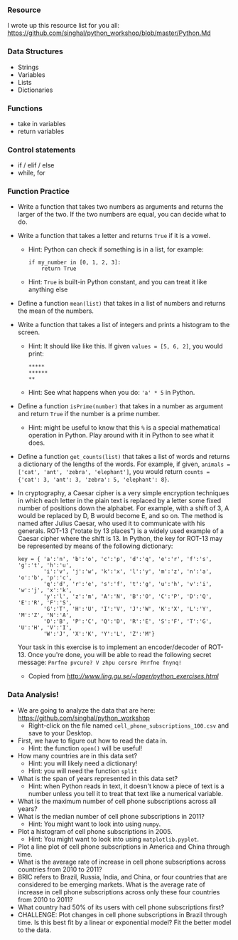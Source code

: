 ### Resource
I wrote up this resource list for you all: https://github.com/singhal/python_workshop/blob/master/Python.Md
### Data Structures
- Strings
- Variables
- Lists
- Dictionaries
### Functions
- take in variables
- return variables
### Control statements
- if / elif / else
- while, for

### Function Practice
- Write a function that takes two numbers as arguments and returns the larger of the two. If the two numbers are equal, you can decide what to do.
- Write a function that takes a letter and returns `True` if it is a vowel.
	- Hint: Python can check if something is in a list, for example:
		```
		if my_number in [0, 1, 2, 3]:
			return True
		``` 
	- Hint: `True` is built-in Python constant, and you can treat it like anything else
- Define a function `mean(list)` that takes in a list of numbers and returns the mean of the numbers.
- Write a function that takes a list of integers and prints a histogram to the screen.

	- Hint: It should like like this. If given `values = [5, 6, 2]`, you would print:

		```
		*****
		******
		**
		```
	- Hint: See what happens when you do: `'a' * 5` in Python.
- Define a function `isPrime(number)` that takes in a number as argument and return `True` if the number is a prime number.

	- Hint: might be useful to know that this `%` is a special mathematical operation in Python. Play around with it in Python to see what it does.
- Define a function `get_counts(list)` that takes a list of words and returns a dictionary of the lengths of the words. For example, if given, `animals = ['cat', 'ant', 'zebra', 'elephant']`, you would return `counts = {'cat': 3, 'ant': 3, 'zebra': 5, 'elephant': 8}`.
- In cryptography, a Caesar cipher is a very simple encryption techniques in which each letter in the plain text is replaced by a letter some fixed number of positions down the alphabet. For example, with a shift of 3, A would be replaced by D, B would become E, and so on. The method is named after Julius Caesar, who used it to communicate with his generals. ROT-13 ("rotate by 13 places") is a widely used example of a Caesar cipher where the shift is 13. In Python, the key for ROT-13 may be represented by means of the following dictionary:

	```
	key = {	'a':'n', 'b':'o', 'c':'p', 'd':'q', 'e':'r', 'f':'s', 'g':'t', 'h':'u', 
       		'i':'v', 'j':'w', 'k':'x', 'l':'y', 'm':'z', 'n':'a', 'o':'b', 'p':'c', 
       		'q':'d', 'r':'e', 's':'f', 't':'g', 'u':'h', 'v':'i', 'w':'j', 'x':'k',
       		'y':'l', 'z':'m', 'A':'N', 'B':'O', 'C':'P', 'D':'Q', 'E':'R', 'F':'S', 
       		'G':'T', 'H':'U', 'I':'V', 'J':'W', 'K':'X', 'L':'Y', 'M':'Z', 'N':'A', 
       		'O':'B', 'P':'C', 'Q':'D', 'R':'E', 'S':'F', 'T':'G', 'U':'H', 'V':'I', 
       		'W':'J', 'X':'K', 'Y':'L', 'Z':'M'}
     ```
  Your task in this exercise is to implement an encoder/decoder of ROT-13. Once you're done, you will be able to read the following secret message: `Pnrfne pvcure? V zhpu cersre Pnrfne fnynq!`
	- Copied from _http://www.ling.gu.se/~lager/python_exercises.html_


### Data Analysis!
- We are going to analyze the data that are here: https://github.com/singhal/python_workshop
	- Right-click on the file named `cell_phone_subscriptions_100.csv` and save to your Desktop.
- First, we have to figure out how to read the data in.
	- Hint: the function `open()` will be useful!
- How many countries are in this data set?
	- Hint: you will likely need a dictionary!
	- Hint: you will need the function `split`
- What is the span of years represented in this data set?
	- Hint: when Python reads in text, it doesn't know a piece of text is a number unless you tell it to treat that text like a numerical variable.
- What is the maximum number of cell phone subscriptions across all years?
- What is the median number of cell phone subscriptions in 2011?
	- Hint: You might want to look into using `numpy`.
- Plot a histogram of cell phone subscriptions in 2005.
	- Hint: You might want to look into using `matplotlib.pyplot`.
- Plot a line plot of cell phone subscriptions in America and China through time.
- What is the average rate of increase in cell phone subscriptions across countries from 2010 to 2011?
- BRIC refers to Brazil, Russia, India, and China, or four countries that are considered to be emerging markets. What is the average rate of increase in cell phone subscriptions across only these four countries from 2010 to 2011?
- What country had 50% of its users with cell phone subscriptions first?
- CHALLENGE: Plot changes in cell phone subscriptions in Brazil through time. Is this best fit by a linear or exponential model? Fit the better model to the data.
